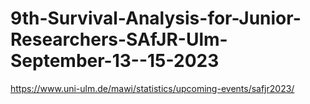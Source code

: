 # 9th-Survival-Analysis-for-Junior-Researchers-SAfJR-Ulm-September-13--15-2023
https://www.uni-ulm.de/mawi/statistics/upcoming-events/safjr2023/
